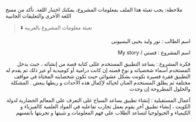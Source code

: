 
ملاحظة: يجب تعبئة هذا الملف بمعلومات المشروع، يمكنك اختيار اللغة. تأكد من مسح اللغة الأخرى والتعليقات الجانبية 
> ⬇️ تعبئة معلومات المشروع بالعربية  

<div dir="rtl">
  
 اسم الطالب : نور وليد يحيى البسيونى


اسم المشروع : قصتي / My story 


فكرة المشروع : يساعد التطبيق المستخدم عللى كتابة قصة من إنشائه ، حيث يدخل المستخدم أسماء شخصياته و نوع قصته إن كانت درامية أو كوميدية أو غير ذلك ثم يقدم له التطبيق فقرة قصيرة تكونت بشكل عشوائي حيث تكون شخصايته المختاة في مواقف مختلفة ثم يطلق المستخدم العنان لخياله لإكمال هذه الأحداث و ربطها ببعض .
المشكلة والحلول المطروحة إن وجدت


أعمال المستقبلية : إنشاء تطبيق يساعد السياح على التعرف على المعالم الحضارية لدولة الكويت ، إنشاء تطبيق آخر يقوم بعمل تجارب تفاعلية في المواد العلمية كالفيزياء و الكيمياء و الجيولوجيا لتساعد الطلاب على فهم المعلومات و تثبيتها و تجربتها بانفسهم 


</div>




